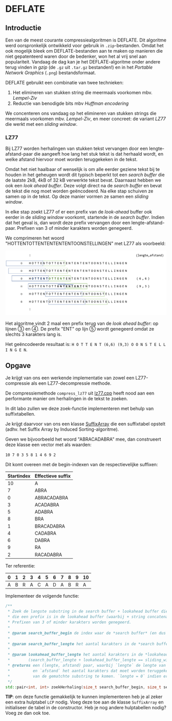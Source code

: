 # DEFLATE

## Introductie

Een van de meest courante compressiealgoritmen is DEFLATE. Dit algoritme werd oorspronkelijk 
ontwikkeld voor gebruik in `.zip`-bestanden. Omdat het ook mogelijk bleek om DEFLATE-bestanden 
aan te maken op manieren die niet gepatenteerd waren door de bedenker, won het al vrij snel 
aan populariteit. Vandaag de dag kan je het DEFLATE-algoritme onder andere terug vinden in 
*gzip* (de `.gz` uit `.tar.gz` bestanden!) en in het *Portable Network Graphics* (`.png`) 
bestandsformaat.

DEFLATE gebruikt een combinatie van twee technieken:

1. Het elimineren van stukken string die meermaals voorkomen mbv. *Lempel-Ziv*
2. Reductie van benodigde bits mbv *Huffman encodering*

We concenteren ons vandaag op het elimineren van stukken strings die meermaals voorkomen mbv. 
*Lempel-Ziv*, en meer concreet: de variant *LZ77* die werkt met een *sliding window*.

### LZ77

Bij LZ77 worden herhalingen van stukken tekst vervangen door een lengte-afstand-paar die aangeeft
hoe lang het stuk tekst is dat herhaald wordt, en welke afstand hiervoor moet worden teruggekeken
in de tekst.

Omdat het niet haalbaar of wenselijk is om alle eerder geziene tekst bij te houden in het geheugen
wordt dit typisch beperkt tot een *search buffer* die de laatste 2kB, 4kB of 32 kB verwerkte tekst
bevat.
Daarnaast hebben we ook een *look ahead buffer*. Deze volgt direct na de *search buffer* en bevat de
tekst die nog moet worden geëncodeerd. Na elke stap schuiven ze samen op in de tekst. Op deze manier
vormen ze samen een *sliding window*.

In elke stap zoekt LZ77 of er een prefix van de *look-ahead* buffer ook eerder in de *sliding window*
voorkomt, startende in de *search buffer*.
Indien dat het geval is, dan wordt deze prefix vervangen door een lengte-afstand-paar. Prefixen van
3 of minder karakters worden genegeerd.

We comprimeren het woord "HOTTENTOTTENTENTENTENTOONSTELLINGEN" met LZ77 als voorbeeld:

![](LZ77.png)

Het algoritme vindt 2 maal een prefix terug van de *look ahead buffer*: op lijnen ③ en ④. 
De prefix "ENT" op lijn ⑤ wordt genegeerd omdat ze slechts 3 karakters lang is.

Het geëncodeerde resultaat is: `H O T T E N T (6,6) (9,3) O O N S T E L L I N G E N`.

## Opgave

Je krijgt van ons een werkende implementatie van zowel een LZ77-compressie als een LZ77-decompressie methode.

De compressiemethode `compress_lz77` uit [lz77.cpp](src/lz77.cpp) heeft nood aan een performante manier om
herhalingen in de tekst te zoeken. 

In dit labo zullen we deze zoek-functie implementeren met behulp van suffixtabellen.

Je krijgt daarvoor van ons een klasse [SuffixArray](include/suffix_array.h) die een suffixtabel opstelt 
(adhv. het Suffix Array by Induced Sorting-algoritme).

Geven we bijvoorbeeld het woord "ABRACADABRA" mee, dan construeert deze klasse een vector met als waarden:

`10 7 0 3 5 8 1 4 6 9 2 `

Dit komt overeen met de begin-indexen van de respectievelijke suffixen:


| Startindex | Effectieve suffix |
|------------|-------------------|
| 10         | A                 |
| 7          | ABRA              |
| 0          | ABRACADABRA       |
| 3          | ACADABRA          |
| 5          | ADABRA            |
| 8          | BRA               |
| 1          | BRACADABRA        |
| 4          | CADABRA           |
| 6          | DABRA             |
| 9          | RA                |
| 2          | RACADABRA         |

Ter referentie:

|0|1|2|3|4|5|6|7|8|9|10|
|-|-|-|-|-|-|-|-|-|-|--|
|A|B|R|A|C|A|D|A|B|R|A |


Implementeer de volgende functie: 

```cpp 
/**
 * Zoek de langste substring in de search buffer + lookahead buffer die start in de search buffer en
 * die een prefix is in de lookahead buffer (waarbij + string concatenatie voorstelt). 
 * Prefixen van 3 of minder karakters worden genegeerd.
 * 
 * @param search_buffer_begin de index waar de *search buffer* (en dus ook het *sliding window* begint)
 * 
 * @param search_buffer_lengte het aantal karakters in de *search buffer*
 * 
 * @param lookahead_buffer_lengte het aantal karakters in de *lookahead buffer* 
 *        (search_buffer_lengte + lookahead_buffer_lengte == sliding_window_lengte)
 * @returns een (lengte, afstand) paar, waarbij `lengte` de lengte van de gematchte substring teruggeeft, 
 *          en `afstand` het aantal karakters dat moet worden teruggekeerd in de search buffer om tot de start
 *          van de gematchte substring te komen. `lengte = 0` indien er geen match is van minstens 4 karakters lang. 
 */
std::pair<int, int> zoekHerhaling(size_t search_buffer_begin, size_t search_buffer_lengte, size_t lookahead_buffer_lengte){}

```


**TIP**: om deze functie gemakkelijk te kunnen implementeren heb je al zeker een extra hulptabel `LCP` nodig. Voeg deze toe 
aan de klasse `SuffixArray` en initialiseer de tabel in de constructor. Heb je nog andere hulptabellen nodig? Voeg ze dan ook toe.

